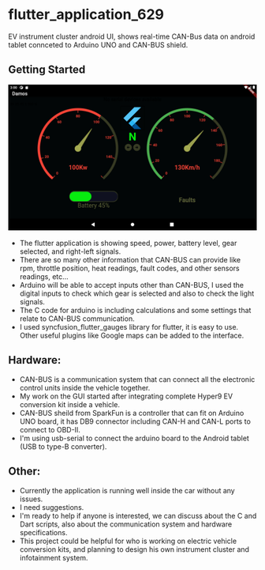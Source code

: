 # flutter_application_629

EV instrument cluster android UI, shows real-time CAN-Bus data on android tablet connceted to Arduino UNO and CAN-BUS shield. 

## Getting Started
![Screenshot](Screenshot_1669986012.png)

- The flutter application is showing speed, power, battery level, gear selected, and right-left signals.
- There are so many other information that CAN-BUS can provide like rpm, throttle position, heat readings, fault codes, and other sensors readings,  etc...
- Arduino will be able to accept inputs other than CAN-BUS, I used the digital inputs to check which gear is selected and also to check the light signals.
- The C code for arduino is including calculations and some settings that relate to CAN-BUS communication.
- I used syncfusion_flutter_gauges library for flutter, it is easy to use.
Other useful plugins like Google maps can be added to the interface.

## Hardware:
- CAN-BUS is a communication system that can connect all the electronic control units inside the vehicle together.
- My work on the GUI started after integrating complete Hyper9 EV conversion kit inside a vehicle.
- CAN-BUS sheild from SparkFun is a controller that can fit on Arduino UNO board, it has DB9 connector including CAN-H and CAN-L ports to connect to OBD-II.
- I'm using usb-serial to connect the arduino board to the Android tablet (USB to type-B converter).

## Other:  
- Currently the application is running well inside the car without any issues.
- I need suggestions.
- I'm ready to help if anyone is interested, we can discuss about the C and Dart scripts, also about the communication system and hardware specifications.
- This project could be helpful for who is working on electric vehicle conversion kits, and planning to design his own instrument cluster and infotainment system.